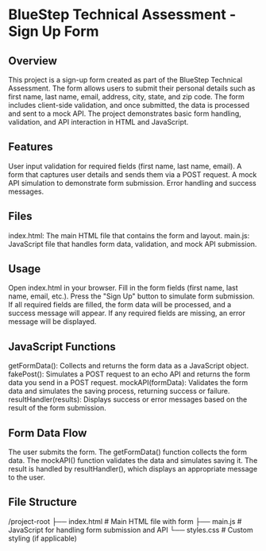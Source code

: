# BlueStep Technical Assessment - Sign Up Form
## Overview
This project is a sign-up form created as part of the BlueStep Technical Assessment. The form allows users to submit their personal details such as first name, last name, email, address, city, state, and zip code. The form includes client-side validation, and once submitted, the data is processed and sent to a mock API. The project demonstrates basic form handling, validation, and API interaction in HTML and JavaScript.

## Features
User input validation for required fields (first name, last name, email).
A form that captures user details and sends them via a POST request.
A mock API simulation to demonstrate form submission.
Error handling and success messages.

## Files
index.html: The main HTML file that contains the form and layout.
main.js: JavaScript file that handles form data, validation, and mock API submission.

## Usage
Open index.html in your browser.
Fill in the form fields (first name, last name, email, etc.).
Press the "Sign Up" button to simulate form submission.
If all required fields are filled, the form data will be processed, and a success message will appear.
If any required fields are missing, an error message will be displayed.

## JavaScript Functions
getFormData(): Collects and returns the form data as a JavaScript object.
fakePost(): Simulates a POST request to an echo API and returns the form data you send in a POST request.
mockAPI(formData): Validates the form data and simulates the saving process, returning success or failure.
resultHandler(results): Displays success or error messages based on the result of the form submission.

## Form Data Flow
The user submits the form.
The getFormData() function collects the form data.
The mockAPI() function validates the data and simulates saving it.
The result is handled by resultHandler(), which displays an appropriate message to the user.

## File Structure
/project-root
├── index.html # Main HTML file with form
├── main.js # JavaScript for handling form submission and API
└── styles.css # Custom styling (if applicable)
